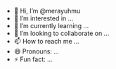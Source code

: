 - 👋 Hi, I’m @merayuhmu
- 👀 I’m interested in ...
- 🌱 I’m currently learning ...
- 💞️ I’m looking to collaborate on ...
- 📫 How to reach me ...
- 😄 Pronouns: ...
- ⚡ Fun fact: ...

<!---
merayuhmu/merayuhmu is a ✨ special ✨ repository because its `README.md` (this file) appears on your GitHub profile.
You can click the Preview link to take a look at your changes.
--->
